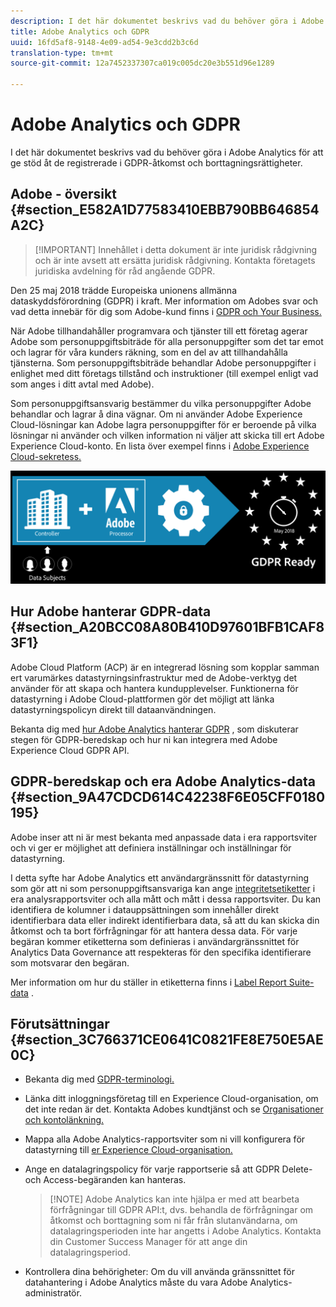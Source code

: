 ```yaml
---
description: I det här dokumentet beskrivs vad du behöver göra i Adobe Analytics för att ge stöd åt de registrerade i GDPR-åtkomst och borttagningsrättigheter.
title: Adobe Analytics och GDPR
uuid: 16fd5af8-9148-4e09-ad54-9e3cdd2b3c6d
translation-type: tm+mt
source-git-commit: 12a7452337307ca019c005dc20e3b551d96e1289

---
```



# Adobe Analytics och GDPR

I det här dokumentet beskrivs vad du behöver göra i Adobe Analytics för att ge stöd åt de registrerade i GDPR-åtkomst och borttagningsrättigheter.

## Adobe - översikt {#section_E582A1D77583410EBB790BB646854A2C}

> [!IMPORTANT] Innehållet i detta dokument är inte juridisk rådgivning och är inte avsett att ersätta juridisk rådgivning. Kontakta företagets juridiska avdelning för råd angående GDPR.

Den 25 maj 2018 trädde Europeiska unionens allmänna dataskyddsförordning (GDPR) i kraft. Mer information om Adobes svar och vad detta innebär för dig som Adobe-kund finns i [GDPR och Your Business.](https://www.adobe.com/privacy/general-data-protection-regulation.html)

När Adobe tillhandahåller programvara och tjänster till ett företag agerar Adobe som personuppgiftsbiträde för alla personuppgifter som det tar emot och lagrar för våra kunders räkning, som en del av att tillhandahålla tjänsterna. Som personuppgiftsbiträde behandlar Adobe personuppgifter i enlighet med ditt företags tillstånd och instruktioner (till exempel enligt vad som anges i ditt avtal med Adobe).

Som personuppgiftsansvarig bestämmer du vilka personuppgifter Adobe behandlar och lagrar å dina vägnar. Om ni använder Adobe Experience Cloud-lösningar kan Adobe lagra personuppgifter för er beroende på vilka lösningar ni använder och vilken information ni väljer att skicka till ert Adobe Experience Cloud-konto. En lista över exempel finns i [Adobe Experience Cloud-sekretess.](https://www.adobe.com/privacy/marketing-cloud.html#collect)

![](assets/privacy_ready.png)

## Hur Adobe hanterar GDPR-data {#section_A20BCC08A80B410D97601BFB1CAF83F1}

Adobe Cloud Platform (ACP) är en integrerad lösning som kopplar samman ert varumärkes datastyrningsinfrastruktur med de Adobe-verktyg det använder för att skapa och hantera kundupplevelser. Funktionerna för datastyrning i Adobe Cloud-plattformen gör det möjligt att länka datastyrningspolicyn direkt till dataanvändningen.

Bekanta dig med [hur Adobe Analytics hanterar GDPR](https://www.adobe.com/data-analytics-cloud/analytics/general-data-protection-regulation.html) , som diskuterar stegen för GDPR-beredskap och hur ni kan integrera med Adobe Experience Cloud GDPR API.

## GDPR-beredskap och era Adobe Analytics-data {#section_9A47CDCD614C42238F6E05CFF0180195}

Adobe inser att ni är mest bekanta med anpassade data i era rapportsviter och vi ger er möjlighet att definiera inställningar och inställningar för datastyrning.

I detta syfte har Adobe Analytics ett användargränssnitt för datastyrning som gör att ni som personuppgiftsansvariga kan ange [integritetsetiketter](/help/admin/c-data-governance/gdpr-labels.md#data-governance-labels) i era analysrapportsviter och alla mått och mått i dessa rapportsviter. Du kan identifiera de kolumner i datauppsättningen som innehåller direkt identifierbara data eller indirekt identifierbara data, så att du kan skicka din åtkomst och ta bort förfrågningar för att hantera dessa data. För varje begäran kommer etiketterna som definieras i användargränssnittet för Analytics Data Governance att respekteras för den specifika identifierare som motsvarar den begäran.

Mer information om hur du ställer in etiketterna finns i [Label Report Suite-data](/help/admin/c-data-governance/gdpr-setup-reportsuite.md) .

## Förutsättningar {#section_3C766371CE0641C0821FE8E750E5AE0C}

* Bekanta dig med [GDPR-terminologi.](/help/admin/c-data-governance/gdpr-terminology.md)
* Länka ditt inloggningsföretag till en Experience Cloud-organisation, om det inte redan är det. Kontakta Adobes kundtjänst och se [Organisationer och kontolänkning.](https://marketing.adobe.com/resources/help/en_US/mcloud/organizations.html)
* Mappa alla Adobe Analytics-rapportsviter som ni vill konfigurera för datastyrning till [er Experience Cloud-organisation.](https://marketing.adobe.com/resources/help/en_US/mcloud/report-suite-mapping.html)
* Ange en datalagringspolicy för varje rapportserie så att GDPR Delete- och Access-begäranden kan hanteras.

   > [!NOTE] Adobe Analytics kan inte hjälpa er med att bearbeta förfrågningar till GDPR API:t, dvs. behandla de förfrågningar om åtkomst och borttagning som ni får från slutanvändarna, om datalagringsperioden inte har angetts i Adobe Analytics. Kontakta din Customer Success Manager för att ange din datalagringsperiod.

* Kontrollera dina behörigheter: Om du vill använda gränssnittet för datahantering i Adobe Analytics måste du vara Adobe Analytics-administratör.
